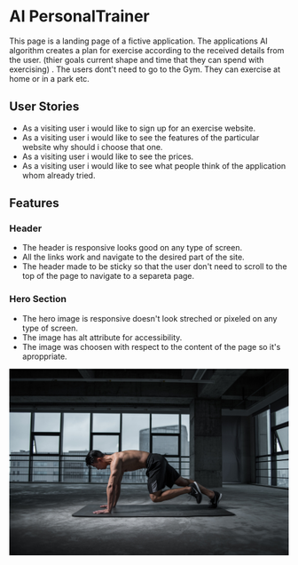 # AI PersonalTrainer #

This page is a landing page of a fictive application.
The applications AI algorithm creates a plan for exercise according to the received details from the user. (thier goals current shape and time that they can spend with exercising) .
The users dont't need to go to the Gym. They can exercise at home or in a park etc.

## User Stories ##

* As a visiting user i would like to sign up for an exercise website.
* As a visiting user i would like to see the features of the particular website why should i choose that one.
* As a visiting user i would like to see the prices.
* As a visiting user i would like to see what people think of the application whom already tried.

## Features ##

### Header ###

* The header is responsive looks good on any type of screen.
* All the links work and navigate to the desired part of the site.
* The header made to be sticky so that the user don't need to scroll to the top of the page to navigate to a separeta page.

### Hero Section ###

* The hero image is responsive doesn't look streched or pixeled on any type of screen.
* The image has alt attribute for accessibility.
* The image was choosen with respect to the content of the page so it's aproppriate.

![male exercise in a building](/assets/images/pexels-li-sun-2294361%20(1).jpg "Hero Image")